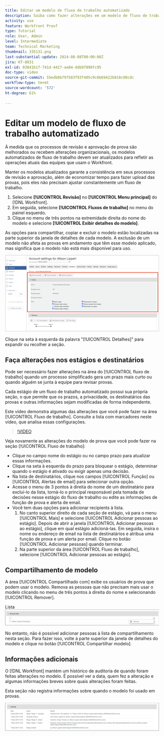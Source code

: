 ```yaml
---
title: Editar um modelo de fluxo de trabalho automatizado
description: Saiba como fazer alterações em um modelo de fluxo de trabalho de revisão automatizado que já exista no  [!DNL  Workfront].
activity: use
feature: Workfront Proof
type: Tutorial
role: User, Admin
level: Intermediate
team: Technical Marketing
thumbnail: 335131.png
last-substantial-update: 2024-08-08T00:00:00Z
jira: KT-8831
exl-id: 03841b1f-741d-4427-ae84-ddb9f890fc95
doc-type: video
source-git-commit: 55edb8b797583f93f405c9c6b69422b818c90cdc
workflow-type: tm+mt
source-wordcount: '572'
ht-degree: 61%

---
```


# Editar um modelo de fluxo de trabalho automatizado

À medida que os processos de revisão e aprovação de prova são melhorados ou recebem alterações organizacionais, os modelos automatizados de fluxo de trabalho devem ser atualizados para refletir as operações atuais das equipes que usam o Workfront.

Manter os modelos atualizados garante a consistência em seus processos de revisão e aprovação, além de economizar tempo para fazer upload das provas, pois eles não precisam ajustar constantemente um fluxo de trabalho.

1. Selecione **[!UICONTROL Revisão]** no **[!UICONTROL Menu principal]** do [!DNL Workfront].
1. Em seguida, selecione **[!UICONTROL Fluxos de trabalho]** no menu do painel esquerdo.
1. Clique no menu de três pontos na extremidade direita do nome do modelo e selecione **[!UICONTROL Exibir detalhes do modelo]**.

As opções para compartilhar, copiar e excluir o modelo estão localizadas na parte superior da janela de detalhes de cada modelo. A exclusão de um modelo não afeta as provas em andamento que têm esse modelo aplicado, mas significa que o modelo não está mais disponível para uso.

![Janela de detalhes do modelo](assets/proof-system-setup-edit-templates-details-area.png)


Clique na seta à esquerda da palavra &quot;[!UICONTROL Detalhes]&quot; para expandir ou recolher a seção.

## Faça alterações nos estágios e destinatários

Pode ser necessário fazer alterações na área do [!UICONTROL fluxo de trabalho] quando um processo simplificado gera um prazo mais curto ou quando alguém se junta à equipe para revisar provas.

Cada estágio de um fluxo de trabalho automatizado possui sua própria seção, o que permite que os prazos, a privacidade, os destinatários das provas e outras informações sejam modificadas de forma independente.

Este vídeo demonstra algumas das alterações que você pode fazer na área [!UICONTROL Fluxo de trabalho]. Consulte a lista com marcadores neste vídeo, que analisa essas configurações.

>[!VIDEO](https://video.tv.adobe.com/v/335131/?quality=12&learn=on)

Veja novamente as alterações do modelo de prova que você pode fazer na seção [!UICONTROL Fluxo de trabalho]:

* Clique no campo nome do estágio ou no campo prazo para atualizar essas informações.
* Clique na seta à esquerda do prazo para bloquear o estágio, determinar quando o estágio é ativado ou exigir apenas uma decisão.
* Na lista de destinatários, clique nos campos [!UICONTROL Função] ou [!UICONTROL Alertas de email] para selecionar outra opção.
* Acesse o menu de 3 pontos à direita do nome de um destinatário para excluí-lo da lista, torná-lo o principal responsável pela tomada de decisões nesse estágio do fluxo de trabalho ou edite as informações de função de prova e alerta de email.
* Você tem duas opções para adicionar recipients à lista.
   1. No canto superior direito de cada seção de estágio, vá para o menu [!UICONTROL Mais] e selecione [!UICONTROL Adicionar pessoas ao estágio]. Depois de abrir a janela [!UICONTROL Adicionar pessoas ao estágio], clique em qual estágio adicioná-las. Em seguida, insira o nome ou endereço de email na lista de destinatários e atribua uma função de prova e um alerta por email. Clique no botão [!UICONTROL Adicionar pessoas] quando terminar.
   1. Na parte superior da área [!UICONTROL Fluxo de trabalho], selecione [!UICONTROL Adicionar pessoas ao estágio].

## Compartilhamento de modelo

A área [!UICONTROL Compartilhado com] exibe os usuários de prova que podem usar o modelo. Remova as pessoas que não precisam mais usar o modelo clicando no menu de três pontos à direita do nome e selecionando [!UICONTROL Remover].

Lista ![[!UICONTROL Compartilhado com]](assets/proof-system-setups-edit-template-shared-with.png)

No entanto, não é possível adicionar pessoas à lista de compartilhamento nesta seção. Para fazer isso, volte à parte superior da janela de detalhes do modelo e clique no botão [!UICONTROL Compartilhar modelo].

## Informações adicionais

O [!DNL Workfront] mantém um histórico de auditoria de quando foram feitas alterações no modelo. É possível ver a data, quem fez a alteração e algumas informações breves sobre quais alterações foram feitas.

Esta seção não registra informações sobre quando o modelo foi usado em provas.

![Lista de atividades de prova](assets/proof-system-setups-edit-template-activity.png)
